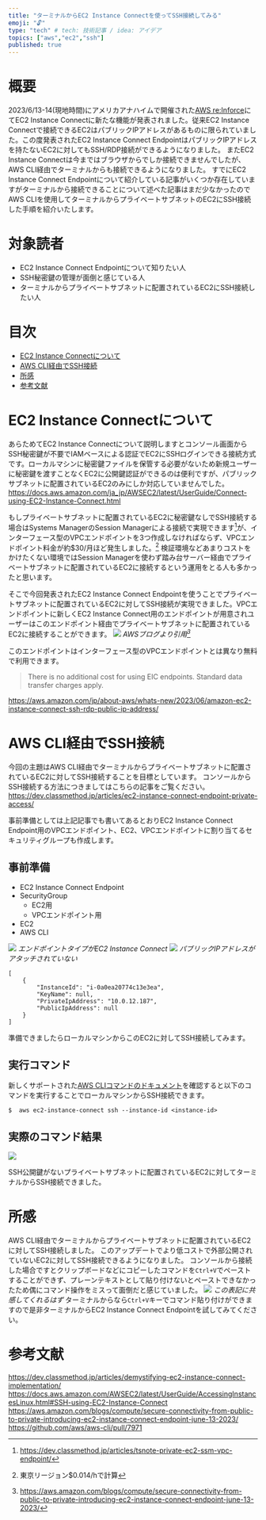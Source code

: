 ```yaml
---
title: "ターミナルからEC2 Instance Connectを使ってSSH接続してみる"
emoji: "🔓"
type: "tech" # tech: 技術記事 / idea: アイデア
topics: ["aws","ec2","ssh"]
published: true
---
```


# 概要
2023/6/13-14(現地時間)にアメリカアナハイムで開催された[AWS re:Inforce](https://reinforce.awsevents.com/)にてEC2 Instance Connectに新たな機能が発表されました。従来EC2 Instance Connectで接続できるEC2はパブリックIPアドレスがあるものに限られていました。この度発表されたEC2 Instance Connect EndpointはパブリックIPアドレスを持たないEC2に対してもSSH/RDP接続ができるようになりました。
またEC2 Instance Connectは今まではブラウザからでしか接続できませんでしたが、AWS CLI経由でターミナルからも接続できるようになりました。
すでにEC2 Instance Connect Endpointについて紹介している記事がいくつか存在していますがターミナルから接続できることについて述べた記事はまだ少なかったのでAWS CLIを使用してターミナルからプライベートサブネットのEC2にSSH接続した手順を紹介いたします。


# 対象読者
- EC2 Instance Connect Endpointについて知りたい人
- SSH秘密鍵の管理が面倒と感じている人
- ターミナルからプライベートサブネットに配置されているEC2にSSH接続したい人

# 目次
- [EC2 Instance Connectについて](#ec2-instance-connectについて)
- [AWS CLI経由でSSH接続](#aws-cli経由でssh接続)
- [所感](#所感)
- [参考文献](#参考文献)

# EC2 Instance Connectについて
あらためてEC2 Instance Connectについて説明しますとコンソール画面からSSH秘密鍵が不要でIAMベースによる認証でEC2にSSHログインできる接続方式です。ローカルマシンに秘密鍵ファイルを保管する必要がないため新規ユーザーに秘密鍵を渡すことなくEC2に公開鍵認証ができるのは便利ですが、パブリックサブネットに配置されているEC2のみにしか対応していませんでした。
https://docs.aws.amazon.com/ja_jp/AWSEC2/latest/UserGuide/Connect-using-EC2-Instance-Connect.html

もしプライベートサブネットに配置されているEC2に秘密鍵なしでSSH接続する場合はSystems ManagerのSession Managerによる接続で実現できます[^1]が、インターフェース型のVPCエンドポイントを3つ作成しなければならず、VPCエンドポイント料金が約$30/月ほど発生しました。[^2]
検証環境などあまりコストをかけたくない環境ではSession Managerを使わず踏み台サーバー経由でプライベートサブネットに配置されているEC2に接続するという運用をとる人も多かったと思います。

そこで今回発表されたEC2 Instance Connect Endpointを使うことでプライベートサブネットに配置されているEC2に対してSSH接続が実現できました。VPCエンドポイントに新しくEC2 Instance Connect用のエンドポイントが用意されユーザーはこのエンドポイント経由でプライベートサブネットに配置されているEC2に接続することができます。
![](/images/ec2-connect-ssh/image1.png)
*AWSブログより引用[^3]*

このエンドポイントはインターフェース型のVPCエンドポイントとは異なり無料で利用できます。
> There is no additional cost for using EIC endpoints. Standard data transfer charges apply.

https://aws.amazon.com/jp/about-aws/whats-new/2023/06/amazon-ec2-instance-connect-ssh-rdp-public-ip-address/

[^1]: https://dev.classmethod.jp/articles/tsnote-private-ec2-ssm-vpc-endpoint/
[^2]: 東京リージョン$0.014/hで計算
[^3]: https://aws.amazon.com/blogs/compute/secure-connectivity-from-public-to-private-introducing-ec2-instance-connect-endpoint-june-13-2023/

# AWS CLI経由でSSH接続
今回の主題はAWS CLI経由でターミナルからプライベートサブネットに配置されているEC2に対してSSH接続することを目標としています。
コンソールからSSH接続する方法につきましてはこちらの記事をご覧ください。
https://dev.classmethod.jp/articles/ec2-instance-connect-endpoint-private-access/

事前準備としては上記記事でも書いてあるとおりEC2 Instance Connect Endpoint用のVPCエンドポイント、EC2、VPCエンドポイントに割り当てるセキュリティグループも作成します。
## 事前準備
- EC2 Instance Connect Endpoint
- SecurityGroup
    - EC2用
    - VPCエンドポイント用
- EC2
- AWS CLI


![](/images/ec2-connect-ssh/image2.png)
*エンドポイントタイプがEC2 Instance Connect*
![](/images/ec2-connect-ssh/image3.png)
*パブリックIPアドレスがアタッチされていない*

```json:起動時にキーペアを割り当てていない
[
    {
        "InstanceId": "i-0a0ea20774c13e3ea",
        "KeyName": null,
        "PrivateIpAddress": "10.0.12.187",
        "PublicIpAddress": null
    }
]
```

準備できましたらローカルマシンからこのEC2に対してSSH接続してみます。

## 実行コマンド
新しくサポートされた[AWS CLIコマンドのドキュメント](https://awscli.amazonaws.com/v2/documentation/api/latest/reference/ec2-instance-connect/ssh.html)を確認すると以下のコマンドを実行することでローカルマシンからSSH接続できます。

```teminal
$  aws ec2-instance-connect ssh --instance-id <instance-id>
```
## 実際のコマンド結果
![](/images/ec2-connect-ssh/image4.png)

SSH公開鍵がないプライベートサブネットに配置されているEC2に対してターミナルからSSH接続できました。

# 所感
AWS CLI経由でターミナルからプライベートサブネットに配置されているEC2に対してSSH接続しました。
このアップデートでより低コストで外部公開されていないEC2に対してSSH接続できるようになりました。
コンソールから接続した場合ですとクリップボードなどにコピーしたコマンドを`Ctrl+V`でペーストすることができず、プレーンテキストとして貼り付けないとペーストできなかったため偶にコマンド操作をミスって面倒だと感じていました。
![](/images/ec2-connect-ssh/image5.png)
*この表記に共感してくれるはず*
ターミナルからなら`Ctrl+V`キーでコマンド貼り付けができますので是非ターミナルからEC2 Instance Connect Endpointを試してみてください。

# 参考文献
https://dev.classmethod.jp/articles/demystifying-ec2-instance-connect-implementation/
https://docs.aws.amazon.com/AWSEC2/latest/UserGuide/AccessingInstancesLinux.html#SSH-using-EC2-Instance-Connect
https://aws.amazon.com/blogs/compute/secure-connectivity-from-public-to-private-introducing-ec2-instance-connect-endpoint-june-13-2023/
https://github.com/aws/aws-cli/pull/7971